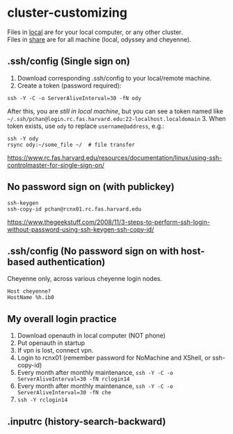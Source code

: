 # cluster-customizing

Files in [local](local/) are for your local computer, or any other cluster. \
Files in [share](share/) are for all machine (local, odyssey and cheyenne).

## .ssh/config (Single sign on)
1. Download corresponding .ssh/config to your local/remote machine.
2. Create a token (password required):
```
ssh -Y -C -o ServerAliveInterval=30 -fN ody
```
After this, you are *still in local machine*, but you can see a token named like `~/.ssh/pchan@login.rc.fas.harvard.edu:22-localhost.localdomain`
3. When token exists, use `ody` to replace `username@address`, e.g.:
```
ssh -Y ody
rsync ody:~/some_file ~/  # file transfer
```
https://www.rc.fas.harvard.edu/resources/documentation/linux/using-ssh-controlmaster-for-single-sign-on/

## No password sign on (with publickey)
```
ssh-keygen
ssh-copy-id pchan@rcnx01.rc.fas.harvard.edu
```
https://www.thegeekstuff.com/2008/11/3-steps-to-perform-ssh-login-without-password-using-ssh-keygen-ssh-copy-id/

## .ssh/config (No password sign on with host-based authentication)
Cheyenne only, across various cheyenne login nodes.
```
Host cheyenne?
HostName %h.ib0
```

## My overall login practice
1. Download openauth in local computer (NOT phone)
2. Put openauth in startup
3. If vpn is lost, connect vpn.
4. Login to rcnx01 (remember password for NoMachine and XShell, or ssh-copy-id)
5. Every month after monthly maintenance, `ssh -Y -C -o ServerAliveInterval=30 -fN rclogin14`
6. Every month after monthly maintenance, `ssh -Y -C -o ServerAliveInterval=30 -fN che`
7. `ssh -Y rclogin14`

## .inputrc (history-search-backward)

